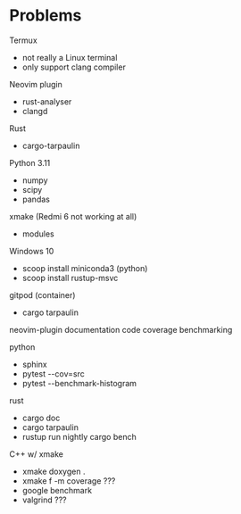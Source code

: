 # Problems

Termux

- not really a Linux terminal
- only support clang compiler

Neovim plugin
- rust-analyser
- clangd

Rust
- cargo-tarpaulin

Python 3.11
- numpy
- scipy
- pandas

xmake (Redmi 6 not working at all)
- modules

Windows 10
- scoop install miniconda3 (python)
- scoop install rustup-msvc

gitpod (container)
- cargo tarpaulin







neovim-plugin
documentation
code coverage
benchmarking

python
- sphinx
- pytest --cov=src
- pytest --benchmark-histogram

rust
- cargo doc
- cargo tarpaulin
- rustup run nightly cargo bench

C++ w/ xmake
- xmake doxygen .
- xmake f -m coverage ???
- google benchmark
- valgrind ???
